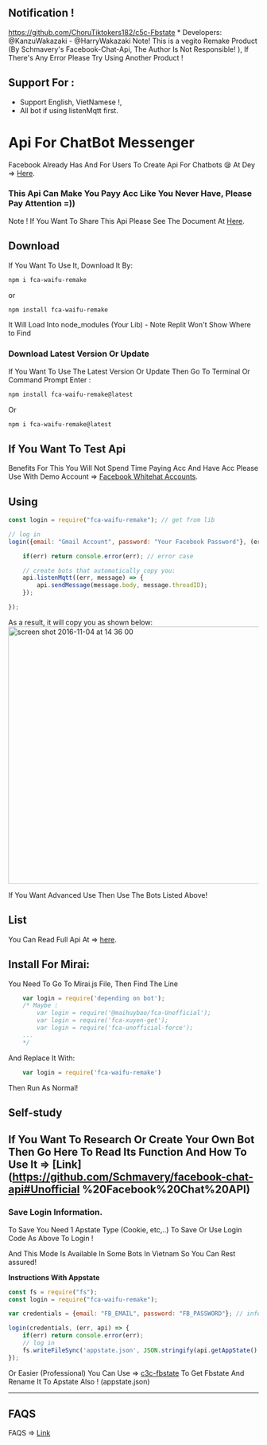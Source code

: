 ## Notification !
https://github.com/ChoruTiktokers182/c5c-Fbstate
    * Developers: @KanzuWakazaki - @HarryWakazaki
Note! This is a vegito Remake Product (By Schmavery's Facebook-Chat-Api, The Author Is Not Responsible! ), If There's Any Error Please Try Using Another Product !

## Support For :

+ Support English, VietNamese !,
+ All bot if using listenMqtt first.

# Api For ChatBot Messenger

Facebook Already Has And For Users To Create Api For Chatbots 😪 At Dey => [Here](https://developers.facebook.com/docs/messenger-platform).

### This Api Can Make You Payy Acc Like You Never Have, Please Pay Attention =))

Note ! If You Want To Share This Api Please See The Document At [Here](https://github.com/Schmavery/facebook-chat-api).

## Download

If You Want To Use It, Download It By:
```bash
npm i fca-waifu-remake
```
or
```bash
npm install fca-waifu-remake
```

It Will Load Into node_modules (Your Lib) - Note Replit Won't Show Where to Find

### Download Latest Version Or Update

If You Want To Use The Latest Version Or Update Then Go To Terminal Or Command Prompt Enter :
```bash
npm install fca-waifu-remake@latest
```
Or
```bash
npm i fca-waifu-remake@latest
```

## If You Want To Test Api

Benefits For This You Will Not Spend Time Paying Acc And Have Acc
Please Use With Demo Account => [Facebook Whitehat Accounts](https://www.facebook.com/whitehat/accounts/).

## Using

```javascript
const login = require("fca-waifu-remake"); // get from lib

// log in
login({email: "Gmail Account", password: "Your Facebook Password"}, (err, api) => {

    if(err) return console.error(err); // error case

    // create bots that automatically copy you:
    api.listenMqtt((err, message) => {
        api.sendMessage(message.body, message.threadID);
    });

});
```

As a result, it will copy you as shown below:
<img width="517" alt="screen shot 2016-11-04 at 14 36 00" src="https://cloud.githubusercontent.com/assets/4534692/20023545/f8c24130-a29d-11e6-9ef7-47568bdbc1f2 .png">

If You Want Advanced Use Then Use The Bots Listed Above!

## List

You Can Read Full Api At => [here](DOCS.md).

## Install For Mirai:

You Need To Go To Mirai.js File, Then Find The Line
```js
    var login = require('depending on bot');
    /* Maybe :
        var login = require('@maihuybao/fca-Unofficial');
        var login = require('fca-xuyen-get');
        var login = require('fca-unofficial-force');
    ...
    */
```

And Replace It With:

```js
    var login = require('fca-waifu-remake')
```

Then Run As Normal!

## Self-study

If You Want To Research Or Create Your Own Bot Then Go Here To Read Its Function And How To Use It => [Link](https://github.com/Schmavery/facebook-chat-api#Unofficial %20Facebook%20Chat%20API)
------------------------------------

### Save Login Information.

To Save You Need 1 Apstate Type (Cookie, etc,..) To Save Or Use Login Code As Above To Login !

And This Mode Is Available In Some Bots In Vietnam So You Can Rest assured!

__Instructions With Appstate__

```js
const fs = require("fs");
const login = require("fca-waifu-remake");

var credentials = {email: "FB_EMAIL", password: "FB_PASSWORD"}; // info tk

login(credentials, (err, api) => {
    if(err) return console.error(err);
    // log in
    fs.writeFileSync('appstate.json', JSON.stringify(api.getAppState(), null,'\t')); //create appstate
});
```

Or Easier (Professional) You Can Use => [c3c-fbstate](https://github.com/c3cbot/c3c-fbstate) To Get Fbstate And Rename It To Apstate Also ! (appstate.json)

------------------------------------

## FAQS

FAQS => [Link](https://github.com/Schmavery/facebook-chat-api#FAQS)
